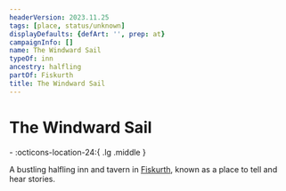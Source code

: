 ```yaml
---
headerVersion: 2023.11.25
tags: [place, status/unknown]
displayDefaults: {defArt: '', prep: at}
campaignInfo: []
name: The Windward Sail
typeOf: inn
ancestry: halfling
partOf: Fiskurth
title: The Windward Sail
---
```

# The Windward Sail
<div class="grid cards ext-narrow-margin ext-one-column" markdown>
-    :octicons-location-24:{ .lg .middle }   
</div>


A bustling halfling inn and tavern in [Fiskurth](<./fiskurth.md>), known as a place to tell and hear stories. 